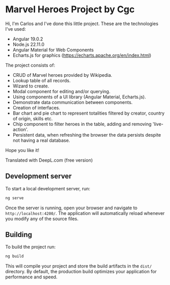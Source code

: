 # Marvel Heroes Project by Cgc

Hi, I'm Carlos and I've done this little project.
These are the technologies I've used:
- Angular 19.0.2
- Node.js 22.11.0
- Angular Material for Web Components
- Echarts.js for graphics (https://echarts.apache.org/en/index.html)

The project consists of: 
- CRUD of Marvel heroes provided by Wikipedia.
- Lookup table of all records.
- Wizard to create.
- Modal component for editing and/or querying.
- Using components of a UI library (Angular Material, Echarts.js).
- Demonstrate data communication between components.
- Creation of interfaces.
- Bar chart and pie chart to represent totalities filtered by creator, country of origin, skills etc.
- Chip component to filter heroes in the table, adding and removing 'live-action'.
- Persistent data, when refreshing the browser the data persists despite not having a real database.

Hope you like it!

Translated with DeepL.com (free version)


## Development server

To start a local development server, run:

```bash
ng serve
```

Once the server is running, open your browser and navigate to `http://localhost:4200/`. The application will automatically reload whenever you modify any of the source files.


## Building

To build the project run:

```bash
ng build
```

This will compile your project and store the build artifacts in the `dist/` directory. By default, the production build optimizes your application for performance and speed.
